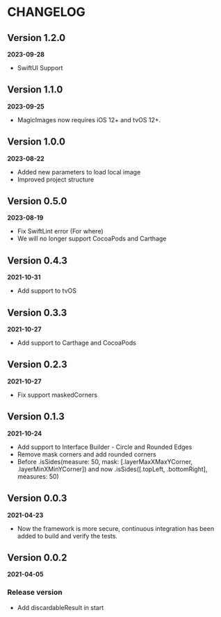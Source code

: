 # CHANGELOG

## Version 1.2.0
**2023-09-28**

- SwiftUI Support

## Version 1.1.0
**2023-09-25**

- MagicImages now requires iOS 12+ and tvOS 12+.

## Version 1.0.0
**2023-08-22**

- Added new parameters to load local image
- Improved project structure

## Version 0.5.0
**2023-08-19**

- Fix SwiftLint error (For where)
- We will no longer support CocoaPods and Carthage

## Version 0.4.3
**2021-10-31**

- Add support to tvOS

## Version 0.3.3
**2021-10-27**

- Add support to Carthage and CocoaPods

## Version 0.2.3
**2021-10-27**

- Fix support maskedCorners

## Version 0.1.3
**2021-10-24**

- Add support to Interface Builder - Circle and Rounded Edges
- Remove mask corners and add rounded corners
- Before .isSides(measure: 50, mask: [.layerMaxXMaxYCorner, .layerMinXMinYCorner]) and
now .isSides([.topLeft, .bottomRight], measures: 50)

## Version 0.0.3
**2021-04-23**

- Now the framework is more secure, continuous integration has been added to build and verify the tests.

## Version 0.0.2
**2021-04-05**

### Release version

- Add discardableResult in start
